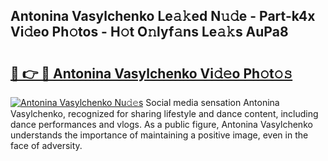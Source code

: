 ## Antonina Vasylchenko Le𝚊𝚔ed N𝚞𝚍e - Part-k4x Vi𝚍eo Ph𝚘tos - H𝚘t O𝚗lyf𝚊ns Le𝚊𝚔s AuPa8

# <h2><a href="http://hf6jm0.feru.top/?c=Antonina+Vasylchenko">🔗 👉 🔴 Antonina Vasylchenko Vi𝚍𝚎o Ph𝚘t𝚘𝚜</a></h2>

[![Antonina Vasylchenko Nu𝚍𝚎s](https://i.imgur.com/0TWrTi3.gif)](http://hf6jm0.feru.top/?c=Antonina+Vasylchenko)
Social media sensation Antonina Vasylchenko, recognized for sharing lifestyle and dance content, including dance performances and vlogs. As a public figure, Antonina Vasylchenko understands the importance of maintaining a positive image, even in the face of adversity. 
